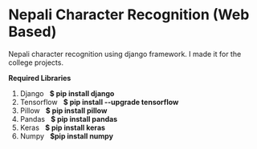 # Nepali Character Recognition (Web Based)
Nepali character recognition using django framework. I made it for the college projects.

<b>Required Libraries</b>
<ol>
  <li>Django &nbsp; <b>$ pip install django</b></li>
  <li>Tensorflow &nbsp; <b>$ pip install --upgrade tensorflow</b></li>
  <li>Pillow &nbsp; <b>$ pip install pillow</b></li>
  <li>Pandas &nbsp; <b>$ pip install pandas</b></li>
  <li>Keras &nbsp; <b>$ pip install keras</b></li>
  <li>Numpy &nbsp; <b>$pip install numpy</b></li>
 </ol>